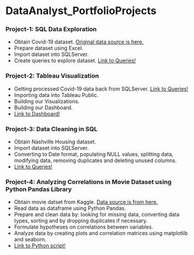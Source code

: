 # DataAnalyst_PortfolioProjects

### Project-1: SQL Data Exploration
- Obtain Covid-19 dataset. [Original data source is here.](https://ourworldindata.org/covid-deaths)
- Prepare dataset using Excel.
- Import dataset into SQLServer.
- Create queries to explore dataset. [Link to Queries!](https://github.com/AsifRashid01/DataAnalyst_PortfolioProjects/blob/main/CovidData_Exploration.sql)

### Project-2: Tableau Visualization
- Getting processed Covid-19 data back from SQLServer. [Link to Queries!](https://github.com/AsifRashid01/DataAnalyst_PortfolioProjects/blob/main/Project-2/Tableau_CovidData_Queries.sql)
- Importing data into Tableau Public.
- Building our Visualizations.
- Building our Dashboard.
- [Link to Dashboard!](http://public.tableau.com/app/profile/asif.rashid7982/viz/CovidDashboard_16269113032960/Dashboard1)

### Project-3: Data Cleaning in SQL
- Obtain Nashville Housing dataset.
- Import dataset into SQLServer.
- Converting to Date format, populating NULL values, splitting data, modifying data, removing duplicates and deleting unused columns.
- [Link to Queries!](https://github.com/AsifRashid01/DataAnalyst_PortfolioProjects/blob/main/Project-3/NashvilleHousing_Clean.sql)

### Project-4: Analyzing Correlations in Movie Dataset using Python Pandas Library
- Obtain movie datset from Kaggle. [Data source is from here.](https://www.kaggle.com/danielgrijalvas/movies)
- Read data as dataframe using Python Pandas.
- Prepare and clean data by: looking for missing data, converting data types, sorting and by dropping duplicates if necessary. 
- Formulate hypotheses on correlations between variables.
- Analyze data by creating plots and correlation matrices using matplotlib and seaborn.
- [Link to Python script!](https://github.com/AsifRashid01/DataAnalyst_PortfolioProjects/blob/main/Project-4/MovieData_Analysis.ipynb)
